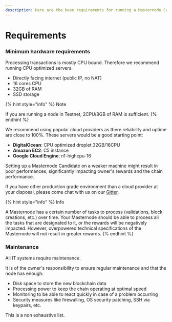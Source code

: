 ```yaml
---
description: Here are the base requirements for running a Masternode Candidate.
---
```


# Requirements

### Minimum hardware requirements <a id="hardware"></a>

Processing transactions is mostly CPU bound. Therefore we recommend running CPU optimized servers.

* Directly facing internet \(public IP, no NAT\)
* 16 cores CPU
* 32GB of RAM
* SSD storage

{% hint style="info" %}
Note

If you are running a node in Testnet, 2CPU/8GB of RAM is sufficient.
{% endhint %}

We recommend using popular cloud providers as there reliability and uptime are close to 100%. These servers would be a good starting point:

* **DigitalOcean**: CPU optimized droplet 32GB/16CPU
* **Amazon EC2**: C5 instance
* **Google Cloud Engine**: n1-highcpu-16

Setting up a Masternode Candidate on a weaker machine might result in poor performances, significantly impacting owner's rewards and the chain performance.

If you have other production grade environment than a cloud provider at your disposal, please come chat with us on our [Gitter](https://gitter.im/tomochain).

{% hint style="info" %}
Info

A Masternode has a certain number of tasks to process \(validations, block creations, etc.\) over time. Your Masternode should be able to process all the tasks that are designated to it, or the rewards will be negatively impacted. However, overpowered technical specifications of the Masternode will not result in greater rewards.
{% endhint %}

### Maintenance <a id="maintenance"></a>

All IT systems require maintenance.

It is of the owner's responsibility to ensure regular maintenance and that the node has enough:

* Disk space to store the new blockchain data
* Processing power to keep the chain operating at optimal speed
* Monitoring to be able to react quickly in case of a problem occurring
* Security measures like firewalling, OS security patching, SSH via keypairs, etc.

This is a non exhaustive list.

